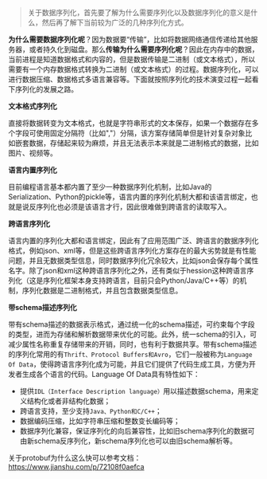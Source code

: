 > 关于数据序列化，首先要了解为什么需要序列化以及数据序列化的意义是什么，然后再了解下当前较为广泛的几种序列化方式。

**为什么需要数据序列化呢**？因为数据要“传输”，比如将数据网络通信传递给其他服务器，或者持久化到磁盘。那么**传输为什么需要序列化呢**？因此在内存中的数据，当前进程是知道数据格式和内容的，但是数据传输是二进制（或文本格式），所以需要有一个内存数据格式转换为二进制（或文本格式）的过程。数据序列化，可以进行数据压缩、数据格式多语言兼容等。下面就按照序列化的技术演变过程一起看下序列化的发展之路。



**文本格式序列化**

直接将数据转变为文本格式，也就是字符串形式的文本保存，如果一个数据存在多个字段可使用固定分隔符（比如","）分隔，该方案存储简单但是针对复杂对象比如嵌套数据，存储起来较为麻烦，并且无法表示本来就是二进制格式的数据，比如图片、视频等。



**语言内置序列化**

目前编程语言基本都内置了至少一种数据序列化机制，比如Java的 Serialization、Python的pickle等，语言内置的序列化机制大都和该语言绑定，也就是说反序列化也必须是该语言才行，因此很难做到跨语言的读取写入。



**跨语言序列化**

语言内置的序列化大都和语言绑定，因此有了应用范围广泛、跨语言的数据序列化格式，例如json、xml等，但是这些跨语言序列化方案存在的最大劣势就是有性能问题，并且无数据类型信息，同时数据序列化冗余较大，比如json会保存每个属性名字。除了json和xml这种跨语言序列化之外，还有类似于hession这种跨语言序列化（这是序列化框架本身支持跨语言，目前只会Python/Java/C++等）的机制，序列化数据是二进制格式，并且包含数据类型信息。



**带schema描述序列化**

带有schema描述的数据表示格式，通过统一化的schema描述，可约束每个字段的类型，进而为存储和解析数据带来优化的可能。此外，统一schema的引入，可减少属性名称重复存储带来的开销，同时，也有利于数据共享。带有schema描述的序列化常用的有`Thrift、Protocol Buffers和Avro`，它们一般被称为`Language Of Data`，使得跨语言序列化成为可能，并且它们提供了代码生成工具，方便为开发者生成各个语言的代码。Language Of Data具有特性如下：

- 提供`IDL（Interface Description language）`用以描述数据schema，用来定义结构化或者非结构化数据；
- 跨语言支持，至少支持`Java、Python和C/C++`；
- 数据编码压缩，比如字符串压缩和整数变长编码等；
- 数据序列化兼容，保证序列化的向后兼容性，比如旧schema序列化的数据可由新schema反序列化，新schema序列化也可以由旧schema解析等。

关于protobuf为什么这么快可以参考文档：https://www.jianshu.com/p/72108f0aefca